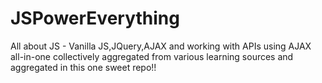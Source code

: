 # JSPowerEverything
All about JS - Vanilla JS,JQuery,AJAX and working with APIs using AJAX all-in-one collectively aggregated from various learning sources and aggregated in this one sweet repo!!
